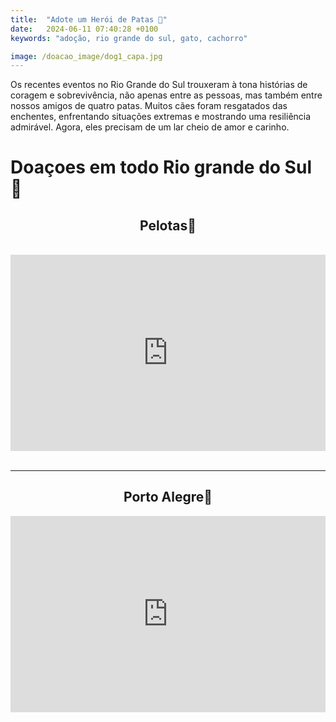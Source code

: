 ```yaml
---
title:  "Adote um Herói de Patas 🐶"
date:   2024-06-11 07:40:28 +0100
keywords: "adoção, rio grande do sul, gato, cachorro"

image: /doacao_image/dog1_capa.jpg
---
```

Os recentes eventos no Rio Grande do Sul trouxeram à tona histórias de coragem e sobrevivência, não apenas entre as pessoas, mas também entre nossos amigos de quatro patas. Muitos cães foram resgatados das enchentes, enfrentando situações extremas e mostrando uma resiliência admirável. Agora, eles precisam de um lar cheio de amor e carinho. 

# Doaçoes em todo Rio grande do Sul 🧉

<center>
<h2>Pelotas📍</h2>
</center>

<br />
<center>
<div style="left: 0; width: 100%; height: 0; position: relative; padding-bottom: 56.25%; padding-top: 30px;"><iframe src="https://docs.google.com/presentation/d/1SVsZuLJaraMejZzGjvJFiPCserql69d4YM1SzzvV-6s/embed" style="top: 0; left: 0; width: 100%; height: 100%; position: absolute; border: 0;" allowfullscreen scrolling="no"></iframe></div>
</center>

<br />

 <hr>

<center>

<h2> Porto Alegre📍 </h2>

</center>

<center>

<div style="left: 0; width: 100%; height: 0; position: relative; padding-bottom: 56.25%; padding-top: 30px;"><iframe src="https://docs.google.com/presentation/d/1Uztucg7z0WLaST9B0HHdNHYMXfbO7Zk9P1v0NfU0AUA/embed" style="top: 0; left: 0; width: 100%; height: 100%; position: absolute; border: 0;" allowfullscreen scrolling="no"></iframe></div>
</center>
<br />



<div data-fillout-id="4WjgbZvDxrus" data-fillout-embed-type="popup" data-fillout-button-text="ENVIE UMA DOAÇÃO" data-fillout-dynamic-resize data-fillout-button-color="#00D084" data-fillout-button-float="bottom-right" data-fillout-inherit-parameters data-fillout-popup-size="small"></div><script src="https://server.fillout.com/embed/v1/"></script>




